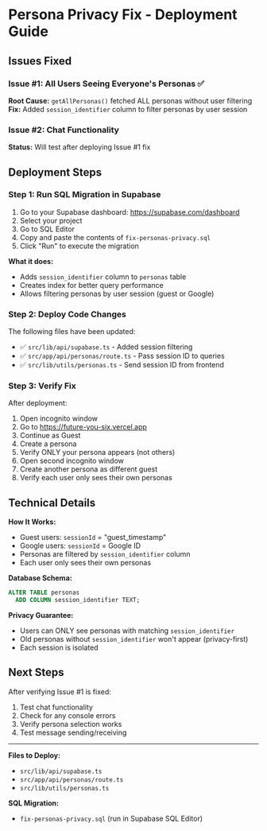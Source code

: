 # Persona Privacy Fix - Deployment Guide

## Issues Fixed

### Issue #1: All Users Seeing Everyone's Personas ✅
**Root Cause:** `getAllPersonas()` fetched ALL personas without user filtering
**Fix:** Added `session_identifier` column to filter personas by user session

### Issue #2: Chat Functionality
**Status:** Will test after deploying Issue #1 fix

## Deployment Steps

### Step 1: Run SQL Migration in Supabase

1. Go to your Supabase dashboard: https://supabase.com/dashboard
2. Select your project
3. Go to SQL Editor
4. Copy and paste the contents of `fix-personas-privacy.sql`
5. Click "Run" to execute the migration

**What it does:**
- Adds `session_identifier` column to `personas` table
- Creates index for better query performance
- Allows filtering personas by user session (guest or Google)

### Step 2: Deploy Code Changes

The following files have been updated:
- ✅ `src/lib/api/supabase.ts` - Added session filtering
- ✅ `src/app/api/personas/route.ts` - Pass session ID to queries
- ✅ `src/lib/utils/personas.ts` - Send session ID from frontend

### Step 3: Verify Fix

After deployment:
1. Open incognito window
2. Go to https://future-you-six.vercel.app
3. Continue as Guest
4. Create a persona
5. Verify ONLY your persona appears (not others)
6. Open second incognito window
7. Create another persona as different guest
8. Verify each user only sees their own personas

## Technical Details

**How It Works:**
- Guest users: `sessionId` = "guest_timestamp"
- Google users: `sessionId` = Google ID
- Personas are filtered by `session_identifier` column
- Each user only sees their own personas

**Database Schema:**
```sql
ALTER TABLE personas
  ADD COLUMN session_identifier TEXT;
```

**Privacy Guarantee:**
- Users can ONLY see personas with matching `session_identifier`
- Old personas without `session_identifier` won't appear (privacy-first)
- Each session is isolated

## Next Steps

After verifying Issue #1 is fixed:
1. Test chat functionality
2. Check for any console errors
3. Verify persona selection works
4. Test message sending/receiving

---

**Files to Deploy:**
- `src/lib/api/supabase.ts`
- `src/app/api/personas/route.ts`
- `src/lib/utils/personas.ts`

**SQL Migration:**
- `fix-personas-privacy.sql` (run in Supabase SQL Editor)
